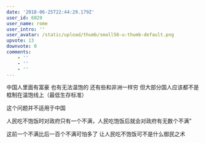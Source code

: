 ```yaml
---
date: '2018-06-25T22:44:29.179Z'
user_id: 6029
user_name: rome
user_intro: ''
user_avatar: /static/upload/thumb/small50-u-thumb-default.png
upvote: 13
downvote: 0
comments:
    - ''
    - ''
    - ''
---
```


中国人里面有富豪 也有无法温饱的 还有些和非洲一样穷 但大部分国人应该都不是框制在温饱线上（最低生存标准）

这个问题并不适用于中国 

人民吃不饱饭时对政府只有一个不满，人民吃饱饭后就会对政府有无数个不满” 

这前一个不满比后一百个不满可怕多了 让人民吃不饱饭可不是什么御民之术
